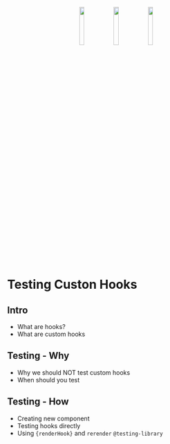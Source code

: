 <p align="center">
    <img src="https://upload.wikimedia.org/wikipedia/commons/thumb/a/a7/React-icon.svg/2300px-React-icon.svg.png" width="15%">
    <img src="https://testing-library.com/img/octopus-128x128.png" width="15%">
    <img src="https://seeklogo.com/images/J/jest-logo-F9901EBBF7-seeklogo.com.png" width="15%">
</p>

# Testing Custon Hooks

## Intro

- What are hooks?
- What are custom hooks

## Testing - Why

- Why we should NOT test custom hooks
- When should you test

## Testing - How
- Creating new component
- Testing hooks directly
- Using `{renderHook}` and `rerender` `@testing-library`
